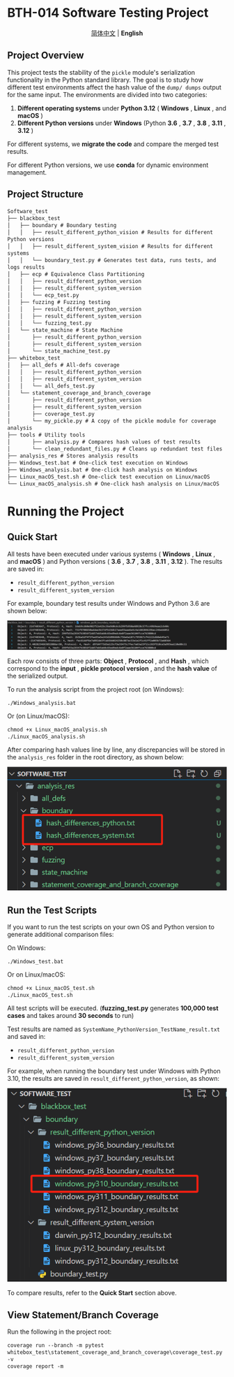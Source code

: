 # BTH-014 Software Testing Project

<div align="center">

[简体中文](./README_CN.md) | **English**

</div>

## Project Overview

This project tests the stability of the `pickle` module's serialization functionality in the Python standard library. The goal is to study how different test environments affect the hash value of the `dump/ dumps` output for the same input. The environments are divided into two categories:

1. **Different operating systems** under **Python 3.12** ( **Windows** ,  **Linux** , and  **macOS** )
2. **Different Python versions** under **Windows** (Python  **3.6** ,  **3.7** ,  **3.8** ,  **3.11** ,  **3.12** )

For different systems, we **migrate the code** and compare the merged test results.

For different Python versions, we use **conda** for dynamic environment management.

## Project Structure

```
Software_test
├── blackbox_test
│   ├── boundary # Boundary testing
│   │   ├── result_different_python_vision # Results for different Python versions
│   │   ├── result_different_system_vision # Results for different systems
│   │   └── boundary_test.py # Generates test data, runs tests, and logs results
│   ├── ecp # Equivalence Class Partitioning
│   │   ├── result_different_python_version
│   │   ├── result_different_system_version
│   │   └── ecp_test.py
│   ├── fuzzing # Fuzzing testing
│   │   ├── result_different_python_version
│   │   ├── result_different_system_version
│   │   └── fuzzing_test.py
│   └── state_machine # State Machine
│       ├── result_different_python_version
│       ├── result_different_system_version
│       └── state_machine_test.py
├── whitebox_test
│   ├── all_defs # All-defs coverage
│   │   ├── result_different_python_version
│   │   ├── result_different_system_version
│   │   └── all_defs_test.py
│   └── statement_coverage_and_branch_coverage 
│       ├── result_different_python_version
│       ├── result_different_system_version
│       ├── coverage_test.py
│       └── my_pickle.py # A copy of the pickle module for coverage analysis
├── tools # Utility tools
│       ├── analysis.py # Compares hash values of test results
│       └── clean_redundant_files.py # Cleans up redundant test files
├── analysis_res # Stores analysis results
├── Windows_test.bat # One-click test execution on Windows
├── Windows_analysis.bat # One-click hash analysis on Windows
├── Linux_macOS_test.sh # One-click test execution on Linux/macOS
└── Linux_macOS_analysis.sh # One-click hash analysis on Linux/macOS
```

# Running the Project

## Quick Start

All tests have been executed under various systems ( **Windows** ,  **Linux** , and  **macOS** ) and Python versions ( **3.6** ,  **3.7** ,  **3.8** ,  **3.11** ,  **3.12** ). The results are saved in:

* `result_different_python_version`
* `result_different_system_version`

For example, boundary test results under Windows and Python 3.6 are shown below:

![1748250051678](image/README/boundary_test_profile.png)

Each row consists of three parts:  **Object** ,  **Protocol** , and  **Hash** , which correspond to the  **input** ,  **pickle protocol version** , and the **hash value** of the serialized output.

To run the analysis script from the project root (on Windows):

```
./Windows_analysis.bat
```

Or (on Linux/macOS):

```
chmod +x Linux_macOS_analysis.sh
./Linux_macOS_analysis.sh
```

After comparing hash values line by line, any discrepancies will be stored in the `analysis_res` folder in the root directory, as shown below:

![1748252012282](image/README/boundary_analysis_results.png)

## Run the Test Scripts

If you want to run the test scripts on your own OS and Python version to generate additional comparison files:

On Windows:

```
./Windows_test.bat
```

Or on Linux/macOS:

```
chmod +x Linux_macOS_test.sh
./Linux_macOS_test.sh
```

All test scripts will be executed. (**fuzzing_test.py** generates **100,000 test cases** and takes around **30 seconds** to run)

Test results are named as `SystemName_PythonVersion_TestName_result.txt` and saved in:

* `result_different_python_version`
* `result_different_system_version`

For example, when running the boundary test under Windows with Python 3.10, the results are saved in `result_different_python_version`, as shown:

![1748251968128](image/README/boundary_test_results.png)

To compare results, refer to the **Quick Start** section above.

## View Statement/Branch Coverage

Run the following in the project root:

```
coverage run --branch -m pytest whitebox_test\statement_coverage_and_branch_coverage\coverage_test.py -v
coverage report -m
```
